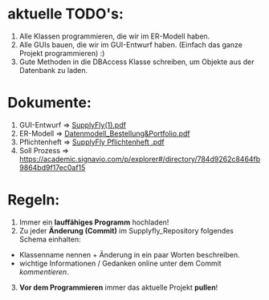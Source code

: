 # aktuelle TODO's:
1. Alle Klassen programmieren, die wir im ER-Modell haben.
2. Alle GUIs bauen, die wir im GUI-Entwurf haben. (Einfach das ganze Projekt programmieren) :)
3. Gute Methoden in die DBAccess Klasse schreiben, um Objekte aus der Datenbank zu laden.

# Dokumente:
1. GUI-Entwurf => [SupplyFly(1).pdf](https://github.com/T-Syllow/Supplyfly_Repository/files/8663549/SupplyFly.1.pdf)
2. ER-Modell => [Datenmodell_Bestellung&Portfolio.pdf](https://github.com/T-Syllow/Supplyfly_Repository/files/8663577/Datenmodell_Bestellung.Portfolio.pdf)
3. Pflichtenheft => [SupplyFly Pflichtenheft .pdf](https://github.com/T-Syllow/Supplyfly_Repository/files/8663583/SupplyFly.Pflichtenheft.pdf)
4. Soll Prozess => https://academic.signavio.com/p/explorer#/directory/784d9262c8464fb9864bd9f17ec0af15

# Regeln:
1. Immer ein **lauffähiges Programm** hochladen! 
2. Zu jeder **Änderung (Commit)** im Supplyfly_Repository folgendes Schema einhalten:
  - Klassenname nennen + Änderung in ein paar Worten beschreiben.
  - wichtige Informationen / Gedanken online unter dem Commit _kommentieren_.
3. **Vor dem Programmieren** immer das aktuelle Projekt **pullen**!


